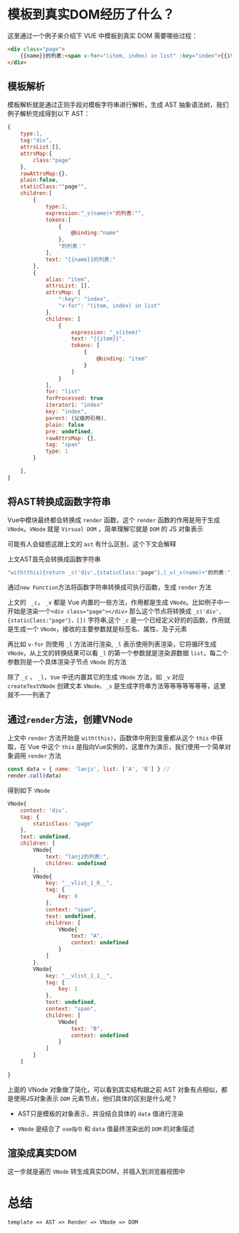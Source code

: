 # 模板到真实DOM经历了什么？

这里通过一个例子来介绍下 VUE 中模板到真实 DOM 需要哪些过程：

```html
<div class="page">
	{{name}}的列表:<span v-for="(item, index) in list" :key="index">{{item}}</span>
</div>
```

## 模板解析

模板解析就是通过正则手段对模板字符串进行解析，生成 AST 抽象语法树，我们例子解析完成得到以下 AST：
  
```javascript
{
	type:1,
	tag:"div",
	attrsList:[],
	attrsMap:{
		class:"page"
	},
	rawAttrsMap:{},
	plain:false,
	staticClass:""page"",
	children:[
		{
			type:2,
			expression:"_s(name)+"的列表:"",
			tokens:[
				{
					@binding:"name"
				},
				"的列表："
			],
			text: "{{name}}的列表:"
		},
		{
			alias: "item",
			attrsList: [],
			attrsMap: {
				":key": "index",
				"v-for": "(item, index) in list"
			},
			children: [
				{
					expression: "_s(item)"
					text: "{{item}}",
					tokens: [
						{
							@binding: "item"
						}
					]
				}
			],
			for: "list"
			forProcessed: true
			iterator1: "index"
			key: "index",
			parent: (父级的引用),
			plain: false
			pre: undefined,
			rawAttrsMap: {},
			tag: "span"
			type: 1
		}
	
	],
}
```

## 将AST转换成函数字符串

Vue中模块最终都会转换成 `render` 函数，这个 `render` 函数的作用是用于生成`VNode`。`VNode` 就是 `Virsual DOM` ，简单理解它就是 `DOM` 的 JS 对象表示

可能有人会疑惑这跟上文的 `ast` 有什么区别，这个下文会解释

上文AST首先会转换成函数字符串

```js
"with(this){return _c('div',{staticClass:"page"},[_v(_s(name)+"的列表:"),_l((list),function(item,index){return _c('span',{key:index},[_v(_s(item))])})],2)}"
```

通过`new Function`方法将函数字符串转换成可执行函数，生成 `render` 方法

上文的 ` _c`， `_v` 都是 Vue 内置的一些方法，作用都是生成 `VNode`。比如例子中一开始是渲染一个`<div class="page"></div>` 那么这个节点将转换成 `_c('div',{staticClass:"page"}，[])` 字符串,这个 `_c` 是一个已经定义好的的函数，作用就是生成一个 `VNode`，接收的主要参数就是标签名、属性、及子元素

再比如 `v-for` 则使用 `_l` 方法进行渲染, `_l` 表示使用列表渲染，它将循环生成 `VNode`，从上文的转换结果可以看 `_l` 的第一个参数就是渲染源数据 `list`，每二个参数则是一个具体渲染子节点 `VNode` 的方法
  
除了 `_c` 、 `_l`，`Vue` 中还内置其它的生成 `VNode` 方法，如 `_v` 对应 `createTextVNode` 创建文本 `VNode`、`_s` 是生成字符串方法等等等等等等等，这里就不一一列表了
  
## 通过`render`方法，创建VNode

上文中 `render` 方法开始是 `with(this)`，函数体中用到变量都从这个 `this` 中获取，在 Vue 中这个 `this` 是指向Vue实例的，这里作为演示，我们使用一个简单对象调用 `render` 方法

```javascript
const data = { name: 'lanjz', list: ['A', 'B'] } //
render.call(data)
```

得到如下 `VNode`

```javascript
VNode{
	context: 'div',
	tag: {
		staticClass: "page"
	},
	text: undefined,
	children: [
		VNode{
			text: "lanjz的列表:",
			children: undefined
		},
		VNode{
			key: "__vlist_1_0__",
			tag: {
				key: 0
			},
			context: "span",
			text: undefined,
			children: [
				VNode{
					text: "A",
					context: undefined
				}
			]
		},
		VNode{
			key: "__vlist_1_1__",
			tag: {
				key: 1
			},
			text: undefined,
			context: "span",
			children: [
				VNode{
					text: "B",
					context: undefined
				}
			]
		}
	]
	
}

```  

上面的 VNode 对象做了简化，可以看到其实结构跟之前 AST 对象有点相似，都是使用JS对象表示 `DOM` 元素节点，他们具体的区别是什么呢？

- AST只是模板的对象表示，并没结合具体的 `data` 值进行渲染

- `VNode` 是结合了 `vue指令` 和 `data` 值最终渲染出的 `DOM` 的对象描述

## 渲染成真实DOM

这一步就是遍历 `VNode` 转生成真实DOM，并插入到浏览器视图中

# 总结

`template => AST => Render => VNode => DOM`


  
  
  
  
  
  
  


